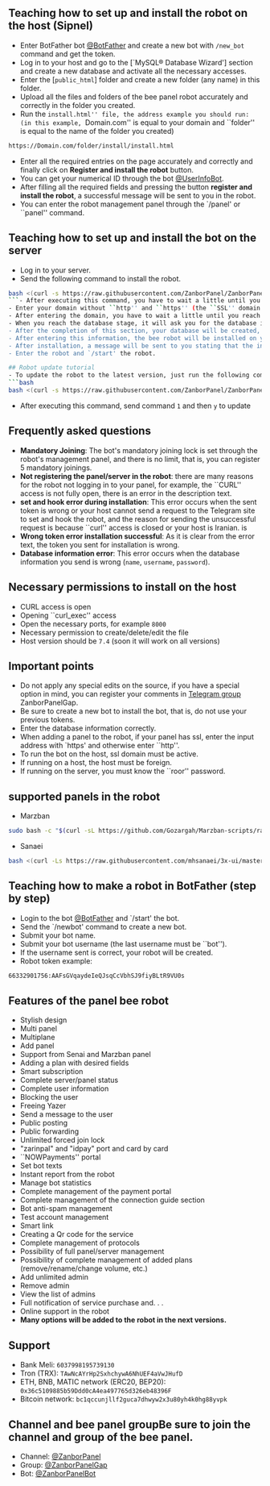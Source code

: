 ## Teaching how to set up and install the robot on the host (Sipnel)
- Enter BotFather bot [@BotFather](https://t.me/BotFather) and create a new bot with `/new_bot` command and get the token.
- Log in to your host and go to the [`MySQL® Database Wizard'] section and create a new database and activate all the necessary accesses.
- Enter the [`public_html`] folder and create a new folder (any name) in this folder.
- Upload all the files and folders of the bee panel robot accurately and correctly in the folder you created.
- Run the ``install.html'' file, the address example you should run: (in this example, ``Domain.com'' is equal to your domain and ``folder'' is equal to the name of the folder you created)
```bash
https://Domain.com/folder/install/install.html
```
- Enter all the required entries on the page accurately and correctly and finally click on **Register and install the robot** button.
- You can get your numerical ID through the bot [@UserInfoBot](https://t.me/userinfobot).
- After filling all the required fields and pressing the button **register and install the robot**, a successful message will be sent to you in the robot.
- You can enter the robot management panel through the `/panel' or ``panel'' command.

 ## Teaching how to set up and install the bot on the server
- Log in to your server.
- Send the following command to install the robot.
```bash
bash <(curl -s https://raw.githubusercontent.com/ZanborPanel/ZanborPanel/main/zanbor.sh)
```- After executing this command, you have to wait a little until you reach the step of entering the domain.
- Enter your domain without ``http'' and ``https'' (the ``SSL'' domain must be active)
- After entering the domain, you have to wait a little until you reach the stage of creating the database.
- When you reach the database stage, it will ask you for the database information, if you want to create everything by default, press `enter' in both parts of the database stage.
- After the completion of this section, your database will be created, and in the next step, you will be asked three pieces of information that you must enter (`token` | `chat_id` | `domain`)
- After entering this information, the bee robot will be installed on your server.
- After installation, a message will be sent to you stating that the installation is successful in the robot.
- Enter the robot and `/start' the robot.

## Robot update tutorial
- To update the robot to the latest version, just run the following command:
```bash
bash <(curl -s https://raw.githubusercontent.com/ZanborPanel/ZanborPanel/main/update.sh)
```
- After executing this command, send command `1` and then `y` to update

## Frequently asked questions
- **Mandatory Joining**: The bot's mandatory joining lock is set through the robot's management panel, and there is no limit, that is, you can register 5 mandatory joinings.
- **Not registering the panel/server in the robot**: there are many reasons for the robot not logging in to your panel, for example, the ``CURL'' access is not fully open, there is an error in the description text.
- **set and hook error during installation**: This error occurs when the sent token is wrong or your host cannot send a request to the Telegram site to set and hook the robot, and the reason for sending the unsuccessful request is because ``curl'' access is closed or your host is Iranian. is
- **Wrong token error installation successful**: As it is clear from the error text, the token you sent for installation is wrong.
- **Database information error**: This error occurs when the database information you send is wrong (`name`, `username`, `password`).

## Necessary permissions to install on the host
- CURL access is open
- Opening ``curl_exec'' access
- Open the necessary ports, for example `8000`
- Necessary permission to create/delete/edit the file
- Host version should be `7.4` (soon it will work on all versions)

## Important points
- Do not apply any special edits on the source, if you have a special option in mind, you can register your comments in [Telegram group](https://t.me/ZanborPanelGap) ZanborPanelGap.
- Be sure to create a new bot to install the bot, that is, do not use your previous tokens.
- Enter the database information correctly.
- When adding a panel to the robot, if your panel has ssl, enter the input address with `https' and otherwise enter ``http''.
- To run the bot on the host, ssl domain must be active.
- If running on a host, the host must be foreign.
- If running on the server, you must know the ``roor'' password.

## **supported panels in the robot**
- Marzban
```bash
sudo bash -c "$(curl -sL https://github.com/Gozargah/Marzban-scripts/raw/master/marzban.sh)" @ install
```
- Sanaei
```bash
bash <(curl -Ls https://raw.githubusercontent.com/mhsanaei/3x-ui/master/install.sh)
```

## Teaching how to make a robot in BotFather (step by step)
- Login to the bot [@BotFather](https://t.me/BotFather) and `/start' the bot.
- Send the `/newbot' command to create a new bot.
- Submit your bot name.
- Submit your bot username (the last username must be ``bot'').
- If the username sent is correct, your robot will be created.
- Robot token example:
```bash
66332901756:AAFsGVqaydeIeQJsqCcVbhSJ9fiyBLtR9VU0s
```

## Features of the panel bee robot
- Stylish design
- Multi panel
- Multiplane
- Add panel
- Support from Senai and Marzban panel
- Adding a plan with desired fields
- Smart subscription
- Complete server/panel status
- Complete user information
- Blocking the user
- Freeing Yazer
- Send a message to the user
- Public posting
- Public forwarding
- Unlimited forced join lock
- "zarinpal" and "idpay" port and card by card
- ``NOWPayments'' portal
- Set bot texts
- Instant report from the robot
- Manage bot statistics
- Complete management of the payment portal
- Complete management of the connection guide section
- Bot anti-spam management
- Test account management
- Smart link
- Creating a Qr code for the service
- Complete management of protocols
- Possibility of full panel/server management
- Possibility of complete management of added plans (remove/rename/change volume, etc.)
- Add unlimited admin
- Remove admin
- View the list of admins
- Full notification of service purchase and. . .
- Online support in the robot
- **Many options will be added to the robot in the next versions.**

## Support
- Bank Meli: `6037998195739130`
- Tron (TRX): `TAwNcAYrHp2SxhchywA6NhUEF4aVwJHufD`
- ETH, BNB, MATIC network (ERC20, BEP20): `0x36c5109885b59Ddd0cA4ea497765d326eb48396F`
- Bitcoin network: `bc1qccunjllf2guca7dhwyw2x3u80yh4k0hg88yvpk`

## Channel and bee panel group**Be sure to join the channel and group of the bee panel.**
- Channel: [@ZanborPanel](https://t.me/ZanborPanel)
- Group: [@ZanborPanelGap](https://t.me/ZanborPanelGap)
- Bot: [@ZanborPanelBot](https://t.me/ZanborPanelBot)
